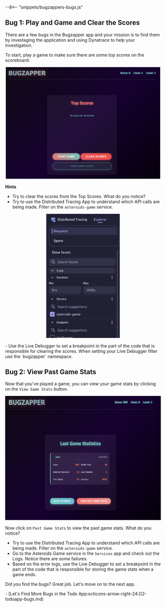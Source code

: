 --8<-- "snippets/bugzappers-bugs.js"

## Bug 1: Play and Game and Clear the Scores
There are a few bugs in the Bugzapper app and your mission is to find them by investaging the application and using Dynatrace to help your investigation.

To start, play a game to make sure there are some top scores on the scoreboard:

<p align="center">
  <img src="img/bugzapper-start.png" alt="Bugbusters" width="500">
</p>

**Hints**

- Try to clear the scores from the Top Scores. What do you notice?
- Try to use the Distributed Tracing App to understand which API calls are being made. Filter on the `asteroids-game` service.
<p align="center">
<img src="img/bugzapper-service.png" alt="Bugbusters" height="400">
</p>
- Use the Live Debugger to set a breakpoint in the part of the code that is responsible for clearing the scores. When setting your Live Debugger filter use the `bugzapper` namespace.

## Bug 2: View Past Game Stats
Now that you've played a game, you can view your game stats by clicking on the `View Game Stats` button.

<p align="center">
<img src="img/bugzapper-game-stats.png" alt="Bugbusters" height="400">
</p>

Now click on `Past Game Stats` to view the past game stats. What do you notice?

- Try to use the Distributed Tracing App to understand which API calls are being made. Filter on the `asteroids-game` service.
- Go to the Asteroids Game service in the `Services` app and check out the Logs. Notice there are some failures.
- Based on the error logs, use the Live Debugger to set a breakpoint in the part of the code that is responsible for storing the game stats when a game ends.

Did you find the bugs? Great job. Let's move on to the next app.

<div class="grid cards" markdown>
- [Let's Find More Bugs in the Todo App:octicons-arrow-right-24:](2-todoapp-bugs.md)
</div>
